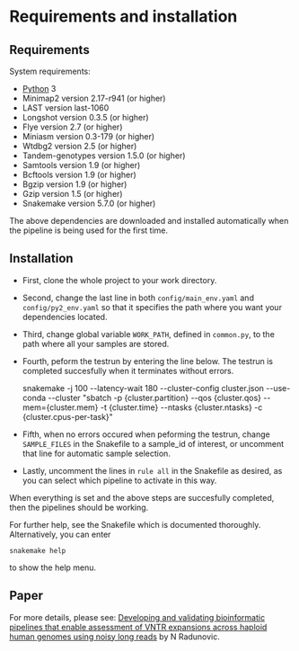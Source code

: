 # Requirements and installation

## Requirements

System requirements:
* [Python](https://www.python.org/) 3
* Minimap2 version 2.17-r941 (or higher)
* LAST version last-1060
* Longshot version 0.3.5 (or higher)
* Flye version 2.7 (or higher)
* Miniasm version 0.3-179 (or higher)
* Wtdbg2 version 2.5 (or higher)
* Tandem-genotypes version 1.5.0 (or higher)
* Samtools version 1.9 (or higher)
* Bcftools version 1.9 (or higher)
* Bgzip version 1.9 (or higher)
* Gzip version 1.5 (or higher)
* Snakemake version 5.7.0 (or higher)

The above dependencies are downloaded and installed automatically when the
pipeline is being used for the first time.

## Installation

* First, clone the whole project to your work directory.
* Second, change the last line in both `config/main_env.yaml` and `config/py2_env.yaml` so that it specifies the path where you want your dependencies located.
* Third, change global variable `WORK_PATH`, defined in `common.py`, to the path where all your samples are stored.
* Fourth, peform the testrun by entering the line below. The testrun is completed succesfully when it terminates without errors.

    snakemake -j 100 --latency-wait 180 --cluster-config cluster.json --use-conda --cluster "sbatch -p {cluster.partition} --qos {cluster.qos} --mem={cluster.mem} -t {cluster.time} --ntasks {cluster.ntasks} -c {cluster.cpus-per-task}"

* Fifth, when no errors occured when peforming the testrun, change `SAMPLE_FILES` in the Snakefile to a sample_id of interest, or uncomment that line for automatic sample selection.

* Lastly, uncomment the lines in `rule all` in the Snakefile as desired, as you can select which pipeline to activate in this way.

When everything is set and the above steps are succesfully completed, then the pipelines should be working.

For further help, see the Snakefile which is documented thoroughly.
Alternatively, you can enter

    snakemake help

to show the help menu.

## Paper

For more details, please see: [Developing and validating bioinformatic pipelines that enable assessment of VNTR expansions across haploid human genomes using noisy long reads](docs/paper.pdf) by N Radunovic.
